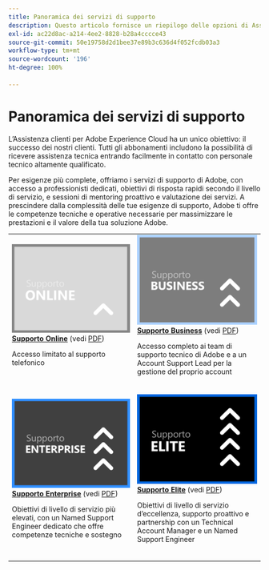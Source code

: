 ```yaml
---
title: Panoramica dei servizi di supporto
description: Questo articolo fornisce un riepilogo delle opzioni di Assistenza clienti per Adobe Experience Cloud. Le opzioni disponibili sono Online, Business, Enterprise ed Elite.
exl-id: ac22d8ac-a214-4ee2-8828-b28a4cccce43
source-git-commit: 50e19758d2d1bee37e89b3c636d4f052fcdb03a3
workflow-type: tm+mt
source-wordcount: '196'
ht-degree: 100%

---
```


# Panoramica dei servizi di supporto

L’Assistenza clienti per Adobe Experience Cloud ha un unico obiettivo: il successo dei nostri clienti. Tutti gli abbonamenti includono la possibilità di ricevere assistenza tecnica entrando facilmente in contatto con personale tecnico altamente qualificato.

Per esigenze più complete, offriamo i servizi di supporto di Adobe, con accesso a professionisti dedicati, obiettivi di risposta rapidi secondo il livello di servizio, e sessioni di mentoring proattivo e valutazione dei servizi. A prescindere dalla complessità delle tue esigenze di supporto, Adobe ti offre le competenze tecniche e operative necessarie per massimizzare le prestazioni e il valore della tua soluzione Adobe.

<table style="table-layout:fixed">
<tr>
  <td>
    <a href="online.md">
    <img alt="Online" src="assets/OnlineSupportThumbnail.png"/>
    </a>
    <div>
    <a href="online.md"><strong>Supporto Online</strong></a> (vedi <a href="assets/OnlineSupportDatasheet.pdf" target="_blank">PDF</a>)
    </div>
    <p>Accesso limitato al supporto telefonico</p>
    <br>
  </td>
  <td>
    <a href="business.md">
      <img alt="Business" src="assets/BusinessSupportThumbnail.png">
    </a>
    <div>
    <a href="business.md"><strong>Supporto Business</strong></a> (vedi <a href="assets/BusinessSupportDatasheet.pdf" target="_blank">PDF</a>)
    </div>
    <p>Accesso completo ai team di supporto tecnico di Adobe e a un Account Support Lead per la gestione del proprio account</p>
    <br>
  </td>
</tr>
<tr>
  <td>
    <a href="enterprise.md">
    <img alt="Enterprise" src="assets/EnterpriseSupportThumbnail.png"/>
    </a>
    <div>
    <a href="enterprise.md"><strong>Supporto Enterprise</strong></a> (vedi <a href="assets/EnterpriseSupportDatasheet.pdf" target="_blank">PDF</a>)
    </div>
    <p>Obiettivi di livello di servizio più elevati, con un Named Support Engineer dedicato che offre competenze tecniche e sostegno</p>
    <br>
  </td>
  <td>
    <a href="elite.md">
      <img alt="Elite" src="assets/EliteSupportThumbnail.png">
    </a>
    <div>
    <a href="elite.md"><strong>Supporto Elite</strong></a> (vedi <a href="assets/EliteSupportDatasheet.pdf" target="_blank">PDF</a>)
    </div>
    <p>Obiettivi di livello di servizio d’eccellenza, supporto proattivo e partnership con un Technical Account Manager e un Named Support Engineer</p>
    <br>
  </td>
</tr>
</table>
